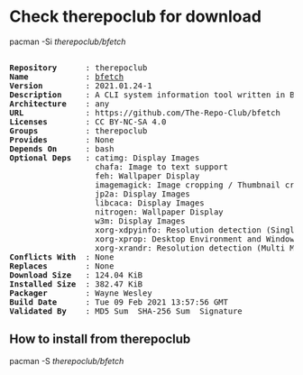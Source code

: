 # Check therepoclub for download

pacman -Si *therepoclub/bfetch*

<div class="highlight"><pre class="highlight"><text>
<b>Repository</b>      : therepoclub
<b>Name</b>            : <a href="../../x86_64/bfetch-2021.01.24-1-any.pkg.tar.zst">bfetch</a>
<b>Version</b>         : 2021.01.24-1
<b>Description</b>     : A CLI system information tool written in BASH that supports displaying images.
<b>Architecture</b>    : any
<b>URL</b>             : https://github.com/The-Repo-Club/bfetch
<b>Licenses</b>        : CC BY-NC-SA 4.0
<b>Groups</b>          : therepoclub
<b>Provides</b>        : None
<b>Depends On</b>      : bash
<b>Optional Deps</b>   : catimg: Display Images
                  chafa: Image to text support
                  feh: Wallpaper Display
                  imagemagick: Image cropping / Thumbnail creation / Take a screenshot
                  jp2a: Display Images
                  libcaca: Display Images
                  nitrogen: Wallpaper Display
                  w3m: Display Images
                  xorg-xdpyinfo: Resolution detection (Single Monitor)
                  xorg-xprop: Desktop Environment and Window Manager
                  xorg-xrandr: Resolution detection (Multi Monitor + Refresh rates)
<b>Conflicts With</b>  : None
<b>Replaces</b>        : None
<b>Download Size</b>   : 124.04 KiB
<b>Installed Size</b>  : 382.47 KiB
<b>Packager</b>        : Wayne Wesley <wayne6324@gmail.com>
<b>Build Date</b>      : Tue 09 Feb 2021 13:57:56 GMT
<b>Validated By</b>    : MD5 Sum  SHA-256 Sum  Signature
</text></pre></div>

## How to install from therepoclub

pacman -S *therepoclub/bfetch*
